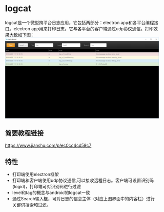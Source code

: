 # logcat  
logcat是一个微型跨平台日志应用，它包括两部分：electron app和各平台编程接口。electron app用来打印日志，它与各平台的客户端通过udp协议通信。打印效果大致如下图：   
![image](https://github.com/limall/logcat/raw/master/forReadme/image1.png) 

简要教程链接
-------
https://www.jianshu.com/p/ec0cc4cd58c7  

特性
----
* 打印端使用electron框架  
* 打印端和客户端使用udp协议通信,可以接收远程日志。客户端可设置识别码(logid)，打印端可对识别码进行过滤 
* level和tag的概念与android的logcat一致  
* 通过Search输入框，可对日志的信息主体（对应上图界面中的内容栏）进行关键词搜索和过滤。

